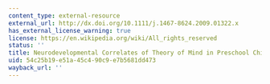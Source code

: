 ```yaml
---
content_type: external-resource
external_url: http://dx.doi.org/10.1111/j.1467-8624.2009.01322.x
has_external_license_warning: true
license: https://en.wikipedia.org/wiki/All_rights_reserved
status: ''
title: Neurodevelopmental Correlates of Theory of Mind in Preschool Children
uid: 54c25b19-e51a-45c4-90c9-e7b5681dd473
wayback_url: ''
---
```

